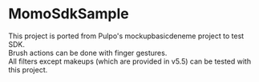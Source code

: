 # MomoSdkSample

This project is ported from Pulpo's mockupbasicdeneme project to test SDK.  
Brush actions can be done with finger gestures.  
All filters except makeups (which are provided in v5.5) can be tested with this project.  

